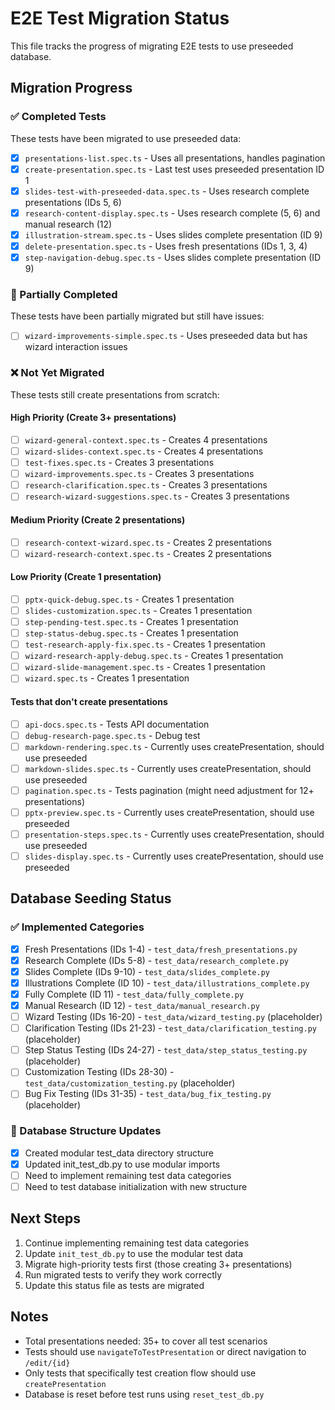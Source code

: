 # E2E Test Migration Status

This file tracks the progress of migrating E2E tests to use preseeded database.

## Migration Progress

### ✅ Completed Tests
These tests have been migrated to use preseeded data:

- [x] `presentations-list.spec.ts` - Uses all presentations, handles pagination
- [x] `create-presentation.spec.ts` - Last test uses preseeded presentation ID 1
- [x] `slides-test-with-preseeded-data.spec.ts` - Uses research complete presentations (IDs 5, 6)
- [x] `research-content-display.spec.ts` - Uses research complete (5, 6) and manual research (12)
- [x] `illustration-stream.spec.ts` - Uses slides complete presentation (ID 9)
- [x] `delete-presentation.spec.ts` - Uses fresh presentations (IDs 1, 3, 4)
- [x] `step-navigation-debug.spec.ts` - Uses slides complete presentation (ID 9)

### 🔄 Partially Completed
These tests have been partially migrated but still have issues:

- [ ] `wizard-improvements-simple.spec.ts` - Uses preseeded data but has wizard interaction issues

### ❌ Not Yet Migrated
These tests still create presentations from scratch:

#### High Priority (Create 3+ presentations)
- [ ] `wizard-general-context.spec.ts` - Creates 4 presentations
- [ ] `wizard-slides-context.spec.ts` - Creates 4 presentations
- [ ] `test-fixes.spec.ts` - Creates 3 presentations
- [ ] `wizard-improvements.spec.ts` - Creates 3 presentations
- [ ] `research-clarification.spec.ts` - Creates 3 presentations
- [ ] `research-wizard-suggestions.spec.ts` - Creates 3 presentations

#### Medium Priority (Create 2 presentations)
- [ ] `research-context-wizard.spec.ts` - Creates 2 presentations
- [ ] `wizard-research-context.spec.ts` - Creates 2 presentations

#### Low Priority (Create 1 presentation)
- [ ] `pptx-quick-debug.spec.ts` - Creates 1 presentation
- [ ] `slides-customization.spec.ts` - Creates 1 presentation
- [ ] `step-pending-test.spec.ts` - Creates 1 presentation
- [ ] `step-status-debug.spec.ts` - Creates 1 presentation
- [ ] `test-research-apply-fix.spec.ts` - Creates 1 presentation
- [ ] `wizard-research-apply-debug.spec.ts` - Creates 1 presentation
- [ ] `wizard-slide-management.spec.ts` - Creates 1 presentation
- [ ] `wizard.spec.ts` - Creates 1 presentation

#### Tests that don't create presentations
- [ ] `api-docs.spec.ts` - Tests API documentation
- [ ] `debug-research-page.spec.ts` - Debug test
- [ ] `markdown-rendering.spec.ts` - Currently uses createPresentation, should use preseeded
- [ ] `markdown-slides.spec.ts` - Currently uses createPresentation, should use preseeded
- [ ] `pagination.spec.ts` - Tests pagination (might need adjustment for 12+ presentations)
- [ ] `pptx-preview.spec.ts` - Currently uses createPresentation, should use preseeded
- [ ] `presentation-steps.spec.ts` - Currently uses createPresentation, should use preseeded
- [ ] `slides-display.spec.ts` - Currently uses createPresentation, should use preseeded

## Database Seeding Status

### ✅ Implemented Categories
- [x] Fresh Presentations (IDs 1-4) - `test_data/fresh_presentations.py`
- [x] Research Complete (IDs 5-8) - `test_data/research_complete.py`
- [x] Slides Complete (IDs 9-10) - `test_data/slides_complete.py`
- [x] Illustrations Complete (ID 10) - `test_data/illustrations_complete.py`
- [x] Fully Complete (ID 11) - `test_data/fully_complete.py`
- [x] Manual Research (ID 12) - `test_data/manual_research.py`
- [ ] Wizard Testing (IDs 16-20) - `test_data/wizard_testing.py` (placeholder)
- [ ] Clarification Testing (IDs 21-23) - `test_data/clarification_testing.py` (placeholder)
- [ ] Step Status Testing (IDs 24-27) - `test_data/step_status_testing.py` (placeholder)
- [ ] Customization Testing (IDs 28-30) - `test_data/customization_testing.py` (placeholder)
- [ ] Bug Fix Testing (IDs 31-35) - `test_data/bug_fix_testing.py` (placeholder)

### 🔄 Database Structure Updates
- [x] Created modular test_data directory structure
- [x] Updated init_test_db.py to use modular imports
- [ ] Need to implement remaining test data categories
- [ ] Need to test database initialization with new structure

## Next Steps

1. Continue implementing remaining test data categories
2. Update `init_test_db.py` to use the modular test data
3. Migrate high-priority tests first (those creating 3+ presentations)
4. Run migrated tests to verify they work correctly
5. Update this status file as tests are migrated

## Notes

- Total presentations needed: 35+ to cover all test scenarios
- Tests should use `navigateToTestPresentation` or direct navigation to `/edit/{id}`
- Only tests that specifically test creation flow should use `createPresentation`
- Database is reset before test runs using `reset_test_db.py`